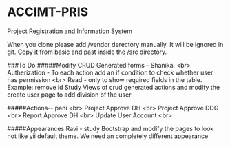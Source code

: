 # ACCIMT-PRIS
Project Registration and Information System

When you clone please add /vendor derectory manually. It will be ignored in git. Copy it from basic and past inside the /src directory.

###To Do
#####Modify CRUD Generated forms - Shanika. &lt;br&gt;
Autherization - To each action add an if condition to check whether user has permission &lt;br&gt;
Read - only to show required fields in the table. Example: remove id
Study Views of crud generated actions and modify the create user page to add division of the user

#####Actions-- pani &lt;br&gt;
Project Approve DH &lt;br&gt;
Project Approve DDG &lt;br&gt;
Report Approve DH &lt;br&gt;
Update User Account &lt;br&gt;

#####Appearances Ravi - 
study Bootstrap and modify the pages to look not like yii default theme. We need an completely different appearance 
  
